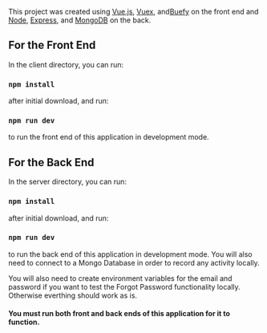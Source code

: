 This project was created using [Vue.js](https://vuejs.org/), [Vuex](https://vuex.vuejs.org/), and[Buefy](https://buefy.org/) on the front end and [Node](https://nodejs.org/en/), [Express](http://expressjs.com/), and [MongoDB](https://www.mongodb.com/) on the back.

## For the Front End

In the client directory, you can run:

### `npm install`

after initial download, and run:

### `npm run dev`

to run the front end of this application in development mode.

## For the Back End

In the server directory, you can run:

### `npm install`

after initial download, and run:

### `npm run dev`

to run the back end of this application in development mode. You will also need to connect to a Mongo Database in order to record any activity locally.

You will also need to create environment variables for the email and password if you want to test the Forgot Password functionality locally. Otherwise everthing should work as is.

#### You must run both front and back ends of this application for it to function.
